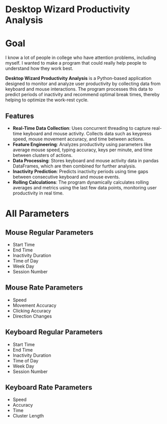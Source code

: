 # Desktop Wizard Productivity Analysis

# Goal
I know a lot of people in college who have attention problems, including myself. I wanted to make a program that could really help people to understand how they work best.

**Desktop Wizard Productivity Analysis** is a Python-based application designed to monitor and analyze user productivity by collecting data from keyboard and mouse interactions. The program processes this data to predict periods of inactivity and recommend optimal break times, thereby helping to optimize the work-rest cycle.

## Features

- **Real-Time Data Collection**: Uses concurrent threading to capture real-time keyboard and mouse activity. Collects data such as keypress speed, mouse movement accuracy, and time between actions.
- **Feature Engineering**: Analyzes productivity using parameters like average mouse speed, typing accuracy, keys per minute, and time between clusters of actions.
- **Data Processing**: Stores keyboard and mouse activity data in pandas DataFrames, which are then combined for further analysis.
- **Inactivity Prediction**: Predicts inactivity periods using time gaps between consecutive keyboard and mouse events.
- **Rolling Calculations**: The program dynamically calculates rolling averages and metrics using the last few data points, monitoring user productivity in real time.

# All Parameters
## Mouse Regular Parameters
- Start Time
- End Time
- Inactivity Duration
- Time of Day
- Week Day
- Session Number

## Mouse Rate Parameters
- Speed
- Movement Accuracy
- Clicking Accuracy
- Direction Changes

## Keyboard Regular Parameters
- Start Time
- End Time
- Inactivity Duration
- Time of Day
- Week Day
- Session Number

## Keyboard Rate Parameters
- Speed
- Accuracy
- Time
- Cluster Length
